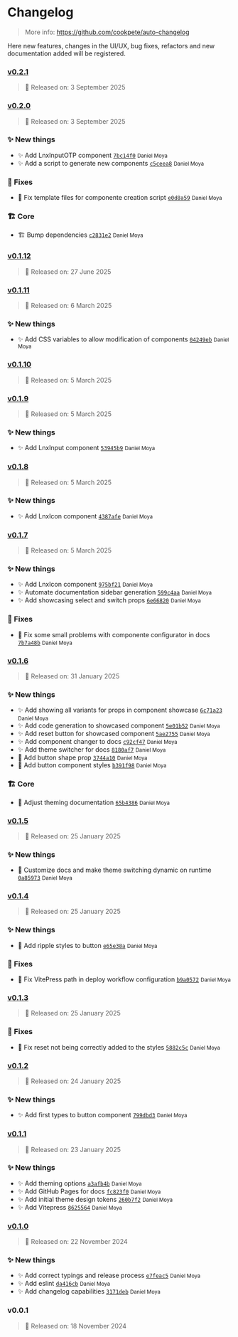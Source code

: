 # Changelog
> More info: https://github.com/cookpete/auto-changelog

Here new features, changes in the UI/UX, bug fixes, refactors and new documentation added will be registered.

### [v0.2.1](https://github.com/dmoyadev/lnx/compare/v0.2.0...v0.2.1)

> 📅 Released on: 3 September 2025

### [v0.2.0](https://github.com/dmoyadev/lnx/compare/v0.1.12...v0.2.0)

> 📅 Released on: 3 September 2025

### ✨ New things

- ✨ Add LnxInputOTP component [`7bc14f0`](https://github.com/dmoyadev/lnx/commit/7bc14f09479b8305ca842656ba020df2570788ba) <small>Daniel Moya</small>
- ✨ Add a script to generate new components [`c5ceea8`](https://github.com/dmoyadev/lnx/commit/c5ceea8e8109911ce802e05de114f72629d0b03c) <small>Daniel Moya</small>
### 🐛 Fixes

- 🐛 Fix template files for componente creation script [`e0d8a59`](https://github.com/dmoyadev/lnx/commit/e0d8a594f7668b239696f64189bbc852be46c455) <small>Daniel Moya</small>
### 🏗 Core

- 🏗️️ Bump dependencies [`c2831e2`](https://github.com/dmoyadev/lnx/commit/c2831e29f51b04af134b19d5e89d7a9a126cbfde) <small>Daniel Moya</small>
### [v0.1.12](https://github.com/dmoyadev/lnx/compare/v0.1.11...v0.1.12)

> 📅 Released on: 27 June 2025

### [v0.1.11](https://github.com/dmoyadev/lnx/compare/v0.1.10...v0.1.11)

> 📅 Released on: 6 March 2025

### ✨ New things

- ✨ Add CSS variables to allow modification of components [`04249eb`](https://github.com/dmoyadev/lnx/commit/04249eb982f628dc83c3134ae4d34f013bad2411) <small>Daniel Moya</small>
### [v0.1.10](https://github.com/dmoyadev/lnx/compare/v0.1.9...v0.1.10)

> 📅 Released on: 5 March 2025

### [v0.1.9](https://github.com/dmoyadev/lnx/compare/v0.1.8...v0.1.9)

> 📅 Released on: 5 March 2025

### ✨ New things

- ✨ Add LnxInput component [`53945b9`](https://github.com/dmoyadev/lnx/commit/53945b97afb15f46da9b7b490e36599b34c2896a) <small>Daniel Moya</small>
### [v0.1.8](https://github.com/dmoyadev/lnx/compare/v0.1.7...v0.1.8)

> 📅 Released on: 5 March 2025

### ✨ New things

- ✨ Add LnxIcon component [`4387afe`](https://github.com/dmoyadev/lnx/commit/4387afebca21e6698e83a5c0c76f860948356dc0) <small>Daniel Moya</small>
### [v0.1.7](https://github.com/dmoyadev/lnx/compare/v0.1.6...v0.1.7)

> 📅 Released on: 5 March 2025

### ✨ New things

- ✨ Add LnxIcon component [`975bf21`](https://github.com/dmoyadev/lnx/commit/975bf215bec27c15263c36da3e63dac0e95f990c) <small>Daniel Moya</small>
- ✨ Automate documentation sidebar generation [`599c4aa`](https://github.com/dmoyadev/lnx/commit/599c4aa38f4cb5d766f0350edaa8497934414349) <small>Daniel Moya</small>
- ✨ Add showcasing select and switch props [`6e66820`](https://github.com/dmoyadev/lnx/commit/6e66820b17e35fc5035a84406d07b4b746b740d6) <small>Daniel Moya</small>
### 🐛 Fixes

- 🐛 Fix some small problems with componente configurator in docs [`7b7a48b`](https://github.com/dmoyadev/lnx/commit/7b7a48bfba32e7591f9c25ec948e4d6238a304fd) <small>Daniel Moya</small>
### [v0.1.6](https://github.com/dmoyadev/lnx/compare/v0.1.5...v0.1.6)

> 📅 Released on: 31 January 2025

### ✨ New things

- ✨ Add showing all variants for props in component showcase [`6c71a23`](https://github.com/dmoyadev/lnx/commit/6c71a23d562247784586a65e1b4f29ca4b7881f4) <small>Daniel Moya</small>
- ✨ Add code generation to showcased component [`5e01b52`](https://github.com/dmoyadev/lnx/commit/5e01b52a60eec70df01c6d706ecea1ce01cfc3f7) <small>Daniel Moya</small>
- ✨ Add reset button for showcased component [`5ae2755`](https://github.com/dmoyadev/lnx/commit/5ae2755bb1b60961c2dff08b8730a4b81c3cb9ae) <small>Daniel Moya</small>
- ✨ Add component changer to docs [`c92cf47`](https://github.com/dmoyadev/lnx/commit/c92cf47ca04bdaf3cbb35c5f881b227b6547162f) <small>Daniel Moya</small>
- ✨ Add theme switcher for docs [`8180af7`](https://github.com/dmoyadev/lnx/commit/8180af761b888f05a7ac88b6bcafcc2ec5598923) <small>Daniel Moya</small>
- 🎨 Add button shape prop [`3744a10`](https://github.com/dmoyadev/lnx/commit/3744a1060e7b24982d15764d30ebc34b13f8f857) <small>Daniel Moya</small>
- 🎨 Add button component styles [`b391f98`](https://github.com/dmoyadev/lnx/commit/b391f983d0b7b6b3170546ecd038d581fc2f1dc4) <small>Daniel Moya</small>
### 🏗 Core

- 📖 Adjust theming documentation [`65b4386`](https://github.com/dmoyadev/lnx/commit/65b4386908a8f299e9198395019e8bec1022722a) <small>Daniel Moya</small>
### [v0.1.5](https://github.com/dmoyadev/lnx/compare/v0.1.4...v0.1.5)

> 📅 Released on: 25 January 2025

### ✨ New things

- 🎨 Customize docs and make theme switching dynamic on runtime [`0a85973`](https://github.com/dmoyadev/lnx/commit/0a8597397cb5bb2241b9da9e2b23e31f9a79d3f0) <small>Daniel Moya</small>
### [v0.1.4](https://github.com/dmoyadev/lnx/compare/v0.1.3...v0.1.4)

> 📅 Released on: 25 January 2025

### ✨ New things

- 🎨 Add ripple styles to button [`e65e38a`](https://github.com/dmoyadev/lnx/commit/e65e38ab34cf90f708dd3947c7cab142b36fbe81) <small>Daniel Moya</small>
### 🐛 Fixes

- 🐛 Fix VitePress path in deploy workflow configuration [`b9a0572`](https://github.com/dmoyadev/lnx/commit/b9a05722e3b24a363fe6ee1afbde3ce465d0252d) <small>Daniel Moya</small>
### [v0.1.3](https://github.com/dmoyadev/lnx/compare/v0.1.2...v0.1.3)

> 📅 Released on: 25 January 2025

### 🐛 Fixes

- 🐛 Fix reset not being correctly added to the styles [`5882c5c`](https://github.com/dmoyadev/lnx/commit/5882c5c132b62225ffed457bf6eba1a9d3def7e7) <small>Daniel Moya</small>
### [v0.1.2](https://github.com/dmoyadev/lnx/compare/v0.1.1...v0.1.2)

> 📅 Released on: 24 January 2025

### ✨ New things

- ✨ Add first types to button component [`799dbd3`](https://github.com/dmoyadev/lnx/commit/799dbd34e65503c2ebfa4ad8e04619e8d3b51ae6) <small>Daniel Moya</small>
### [v0.1.1](https://github.com/dmoyadev/lnx/compare/v0.1.0...v0.1.1)

> 📅 Released on: 23 January 2025

### ✨ New things

- ✨ Add theming options [`a3afb4b`](https://github.com/dmoyadev/lnx/commit/a3afb4bdfb634311240864240ca5ca8661cfdca9) <small>Daniel Moya</small>
- ✨ Add GitHub Pages for docs [`fc823f0`](https://github.com/dmoyadev/lnx/commit/fc823f027c17552bf91f4cb3ef80cc92642242a8) <small>Daniel Moya</small>
- ✨ Add initial theme design tokens [`260b7f2`](https://github.com/dmoyadev/lnx/commit/260b7f24c95eb0a615bf238cfa67601a460e1399) <small>Daniel Moya</small>
- ✨ Add Vitepress [`8625564`](https://github.com/dmoyadev/lnx/commit/86255642c051d1c03493f1225faf333383e99f27) <small>Daniel Moya</small>
### [v0.1.0](https://github.com/dmoyadev/lnx/compare/v0.0.1...v0.1.0)

> 📅 Released on: 22 November 2024

### ✨ New things

- ✨ Add correct typings and release process [`e7feac5`](https://github.com/dmoyadev/lnx/commit/e7feac58e337a3df033de2cde51bfe80755b262b) <small>Daniel Moya</small>
- ✨ Add eslint [`da416cb`](https://github.com/dmoyadev/lnx/commit/da416cbeaea95f4f8124242eb412c35a23c1eaa1) <small>Daniel Moya</small>
- ✨ Add changelog capabilities [`3171deb`](https://github.com/dmoyadev/lnx/commit/3171deb77791ed03cbfa7c24790552db71c02ab0) <small>Daniel Moya</small>
### v0.0.1

> 📅 Released on: 18 November 2024
